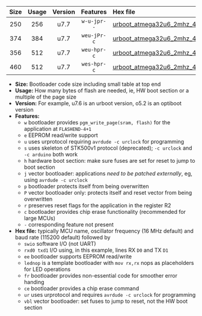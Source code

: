 |Size|Usage|Version|Features|Hex file|
|:-:|:-:|:-:|:-:|:--|
|250|256|u7.7|`w-u-jpr--`|[urboot_atmega32u6_2mhz_4800bps_swio_rxb0_txb1_lednop_ur_vbl.hex](https://raw.githubusercontent.com/stefanrueger/urboot.hex/main/mcus/atmega32u6/fcpu_2mhz/4800_bps/urboot_atmega32u6_2mhz_4800bps_swio_rxb0_txb1_lednop_ur_vbl.hex)|
|374|384|u7.7|`weu-jPr-c`|[urboot_atmega32u6_2mhz_4800bps_swio_rxb0_txb1_ee_lednop_fr_ce_ur_vbl.hex](https://raw.githubusercontent.com/stefanrueger/urboot.hex/main/mcus/atmega32u6/fcpu_2mhz/4800_bps/urboot_atmega32u6_2mhz_4800bps_swio_rxb0_txb1_ee_lednop_fr_ce_ur_vbl.hex)|
|356|512|u7.7|`weu-hpr-c`|[urboot_atmega32u6_2mhz_4800bps_swio_rxb0_txb1_ee_lednop_fr_ce_ur.hex](https://raw.githubusercontent.com/stefanrueger/urboot.hex/main/mcus/atmega32u6/fcpu_2mhz/4800_bps/urboot_atmega32u6_2mhz_4800bps_swio_rxb0_txb1_ee_lednop_fr_ce_ur.hex)|
|460|512|u7.7|`wes-hpr-c`|[urboot_atmega32u6_2mhz_4800bps_swio_rxb0_txb1_ee_lednop_fr_ce.hex](https://raw.githubusercontent.com/stefanrueger/urboot.hex/main/mcus/atmega32u6/fcpu_2mhz/4800_bps/urboot_atmega32u6_2mhz_4800bps_swio_rxb0_txb1_ee_lednop_fr_ce.hex)|

- **Size:** Bootloader code size including small table at top end
- **Usage:** How many bytes of flash are needed, ie, HW boot section or a multiple of the page size
- **Version:** For example, u7.6 is an urboot version, o5.2 is an optiboot version
- **Features:**
  + `w` bootloader provides `pgm_write_page(sram, flash)` for the application at `FLASHEND-4+1`
  + `e` EEPROM read/write support
  + `u` uses urprotocol requiring `avrdude -c urclock` for programming
  + `s` uses skeleton of STK500v1 protocol (deprecated); `-c urclock` and `-c arduino` both work
  + `h` hardware boot section: make sure fuses are set for reset to jump to boot section
  + `j` vector bootloader: applications *need to be patched externally*, eg, using `avrdude -c urclock`
  + `p` bootloader protects itself from being overwritten
  + `P` vector bootloader only: protects itself and reset vector from being overwritten
  + `r` preserves reset flags for the application in the register R2
  + `c` bootloader provides chip erase functionality (recommended for large MCUs)
  + `-` corresponding feature not present
- **Hex file:** typically MCU name, oscillator frequency (16 MHz default) and baud rate (115200 default) followed by
  + `swio` software I/O (not UART)
  + `rxd0 txd1` I/O using, in this example, lines RX `D0` and TX `D1`
  + `ee` bootloader supports EEPROM read/write
  + `lednop` is a template bootloader with `mov rx,rx` nops as placeholders for LED operations
  + `fr` bootloader provides non-essential code for smoother error handing
  + `ce` bootloader provides a chip erase command
  + `ur` uses urprotocol and requires `avrdude -c urclock` for programming
  + `vbl` vector bootloader: set fuses to jump to reset, not the HW boot section
